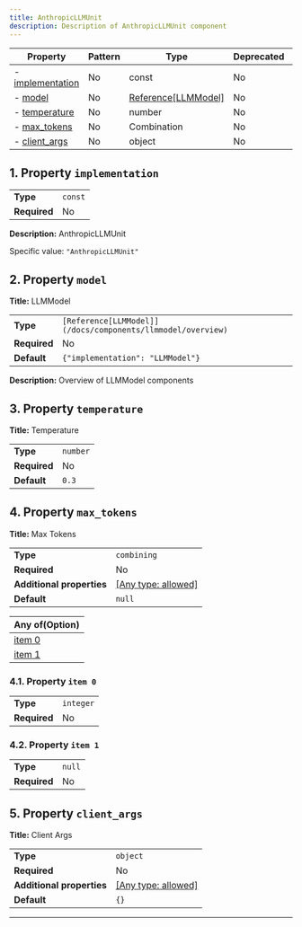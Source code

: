 ```yaml
---
title: AnthropicLLMUnit
description: Description of AnthropicLLMUnit component
---
```


| Property                             | Pattern | Type                                                      | Deprecated | Definition | Title/Description |
| ------------------------------------ | ------- | --------------------------------------------------------- | ---------- | ---------- | ----------------- |
| - [implementation](#implementation ) | No      | const                                                     | No         | -          | AnthropicLLMUnit  |
| - [model](#model )                   | No      | [Reference[LLMModel]](/docs/components/llmmodel/overview) | No         | -          | LLMModel          |
| - [temperature](#temperature )       | No      | number                                                    | No         | -          | Temperature       |
| - [max_tokens](#max_tokens )         | No      | Combination                                               | No         | -          | Max Tokens        |
| - [client_args](#client_args )       | No      | object                                                    | No         | -          | Client Args       |

## <a name="implementation"></a>1. Property `implementation`

|              |         |
| ------------ | ------- |
| **Type**     | `const` |
| **Required** | No      |

**Description:** AnthropicLLMUnit

Specific value: `"AnthropicLLMUnit"`

## <a name="model"></a>2. Property `model`

**Title:** LLMModel

|              |                                                             |
| ------------ | ----------------------------------------------------------- |
| **Type**     | `[Reference[LLMModel]](/docs/components/llmmodel/overview)` |
| **Required** | No                                                          |
| **Default**  | `{"implementation": "LLMModel"}`                            |

**Description:** Overview of LLMModel components

## <a name="temperature"></a>3. Property `temperature`

**Title:** Temperature

|              |          |
| ------------ | -------- |
| **Type**     | `number` |
| **Required** | No       |
| **Default**  | `0.3`    |

## <a name="max_tokens"></a>4. Property `max_tokens`

**Title:** Max Tokens

|                           |                                                                           |
| ------------------------- | ------------------------------------------------------------------------- |
| **Type**                  | `combining`                                                               |
| **Required**              | No                                                                        |
| **Additional properties** | [[Any type: allowed]](# "Additional Properties of any type are allowed.") |
| **Default**               | `null`                                                                    |

| Any of(Option)                 |
| ------------------------------ |
| [item 0](#max_tokens_anyOf_i0) |
| [item 1](#max_tokens_anyOf_i1) |

### <a name="max_tokens_anyOf_i0"></a>4.1. Property `item 0`

|              |           |
| ------------ | --------- |
| **Type**     | `integer` |
| **Required** | No        |

### <a name="max_tokens_anyOf_i1"></a>4.2. Property `item 1`

|              |        |
| ------------ | ------ |
| **Type**     | `null` |
| **Required** | No     |

## <a name="client_args"></a>5. Property `client_args`

**Title:** Client Args

|                           |                                                                           |
| ------------------------- | ------------------------------------------------------------------------- |
| **Type**                  | `object`                                                                  |
| **Required**              | No                                                                        |
| **Additional properties** | [[Any type: allowed]](# "Additional Properties of any type are allowed.") |
| **Default**               | `{}`                                                                      |

----------------------------------------------------------------------------------------------------------------------------
